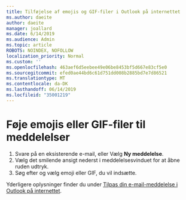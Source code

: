 ```yaml
---
title: Tilføjelse af emojis og GIF-filer i Outlook på internettet
ms.author: daeite
author: daeite
manager: joallard
ms.date: 6/14/2019
ms.audience: Admin
ms.topic: article
ROBOTS: NOINDEX, NOFOLLOW
localization_priority: Normal
ms.custom: ''
ms.openlocfilehash: 463aef6d5eebee49e06be8453bf5d667e83cf5e0
ms.sourcegitcommit: efed0ae44bd6c61d751dd008b2885bd7e7d86521
ms.translationtype: MT
ms.contentlocale: da-DK
ms.lasthandoff: 06/14/2019
ms.locfileid: "35001219"
---
```

# <a name="add-emojis-or-gifs-to-messages"></a>Føje emojis eller GIF-filer til meddelelser

1. Svare på en eksisterende e-mail, eller Vælg **Ny meddelelse**.
1. Vælg det smilende ansigt nederst i meddelelsesvinduet for at åbne ruden udtryk.
1. Søg efter og vælg emoji eller GIF, du vil indsætte.

Yderligere oplysninger finder du under [Tilpas din e-mail-meddelelse i Outlook på internettet](https://support.office.com/article/079442eb-6b41-4ff5-b6e0-a83d3967ac41).